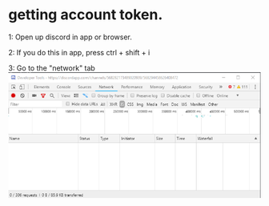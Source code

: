 # getting account token.
1: Open up discord in app or browser.   

2: If you do this in app, press ctrl + shift + i   

3: Go to the "network" tab   
![Network tab](/images/network.png)
